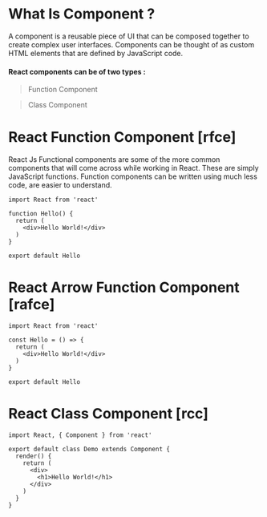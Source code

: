 # What Is Component ?

A component is a reusable piece of UI that can be composed together to create complex user interfaces. Components can be thought of as custom HTML elements that are defined by JavaScript code.

#### React components can be of two types :

> Function Component

> Class Component

# React Function Component [rfce]

React Js Functional components are some of the more common components that will come across while working in React. These are simply JavaScript functions. Function components can be written using much less code, are easier to understand.

```
import React from 'react'

function Hello() {
  return (
    <div>Hello World!</div>
  )
}

export default Hello
```

# React Arrow Function Component [rafce]

```
import React from 'react'

const Hello = () => {
  return (
    <div>Hello World!</div>
  )
}

export default Hello
```

# React Class Component [rcc]

```
import React, { Component } from 'react'

export default class Demo extends Component {
  render() {
    return (
      <div>
        <h1>Hello World!</h1>
      </div>
    )
  }
}
```




